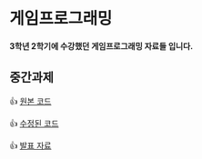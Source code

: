 # 게임프로그래밍 
#### 3학년 2학기에 수강했던 게임프로그래밍 자료들 입니다.








## 중간과제 
👍 [원본 코드](https://github.com/jmlee119/GameProgramming/blob/main/%EC%A4%91%EA%B0%84%EA%B3%BC%EC%A0%9C/%EC%9B%90%EB%B3%B8.cpp)

👍 [수정된 코드](https://github.com/jmlee119/GameProgramming/blob/main/%EC%A4%91%EA%B0%84%EA%B3%BC%EC%A0%9C/%EC%88%98%EC%A0%95%EB%B3%B8.cpp)

👍 [발표 자료](https://nbviewer.org/github/jmlee119/GameProgramming/blob/main/%EC%A4%91%EA%B0%84%EA%B3%BC%EC%A0%9C/%EA%B2%9C%ED%94%84%EA%B3%BC%EC%A0%9C.pdf)
